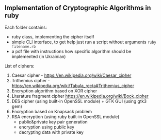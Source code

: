 ## Implementation of Cryptographic Algorithms in ruby

Each folder contains:
- ruby class, implementing the cipher itself
- simple CLI interface, to get help just run a script without arguments `ruby filename.rb`
- a pdf file with instructions how specific algorithm should be implemented (in Ukrainian)

List of ciphers:
1. Caesar cipher - https://en.wikipedia.org/wiki/Caesar_cipher
2. Trithemius cipher - https://en.wikipedia.org/wiki/Tabula_recta#Trithemius_cipher
3. Encryption algorithm based on XOR cipher
4. Literature fragment cipher https://en.wikipedia.org/wiki/Book_cipher
5. DES cipher (using built-in OpenSSL module) + GTK GUI (using gtk3 gem)
6. Encryption based on Knapsack problem
7. RSA encryption (using ruby built-in OpenSSL module)
   - public&private key pair generation
   - encryption using public key
   - decrypting data with private key


